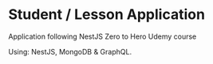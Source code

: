# Student / Lesson Application

Application following NestJS Zero to Hero Udemy course

Using: NestJS, MongoDB & GraphQL.
